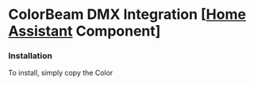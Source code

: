 # ColorBeam DMX Integration [[Home Assistant](https://www.home-assistant.io/) Component]

### Installation

To install, simply copy the Color